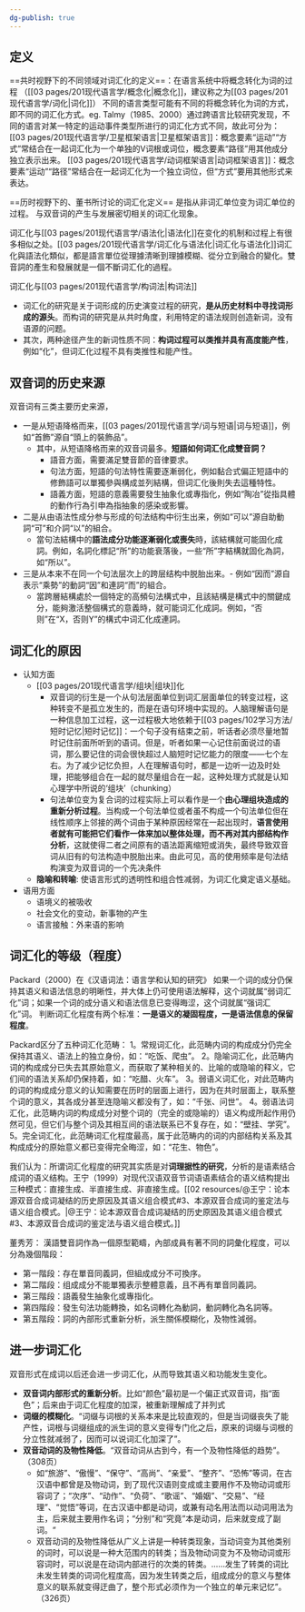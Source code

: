 ```yaml
---
dg-publish: true
---
```

## 定义
==共时视野下的不同领域对词汇化的定义==：在语言系统中将概念转化为词的过程 （[[03 pages/201现代语言学/概念化\|概念化]]，建议称之为[[03 pages/201现代语言学/词化\|词化]]）
不同的语言类型可能有不同的将概念转化为词的方式，即不同的词汇化方式。eg. Talmy（1985、2000）通过跨语言比较研究发现，不同的语言对某一特定的运动事件类型所进行的词汇化方式不同，故此可分为：
    [[03 pages/201现代语言学/卫星框架语言\|卫星框架语言]]：概念要素“运动”“方式”常结合在一起词汇化为一个单独的V词根或词位，概念要素“路径”用其他成分独立表示出来。
    [[03 pages/201现代语言学/动词框架语言\|动词框架语言]]：概念要素“运动”“路径”常结合在一起词汇化为一个独立词位，但“方式”要用其他形式来表达。


==历时视野下的、董书所讨论的词汇化定义==
是指从非词汇单位变为词汇单位的过程。
与双音词的产生与发展密切相关的词汇化现象。

词汇化与[[03 pages/201现代语言学/语法化\|语法化]]在变化的机制和过程上有很多相似之处。[[03 pages/201现代语言学/词汇化与语法化\|词汇化与语法化]]词汇化與語法化類似，都是語言單位從理據清晰到理據模糊、從分立到融合的變化。雙音詞的產生和發展就是一個不斷词汇化的過程。

词汇化与[[03 pages/201现代语言学/构词法\|构词法]]
- 词汇化的研究是关于词形成的历史演变过程的研究，**是从历史材料中寻找词形成的源头**。而构词的研究是从共时角度，利用特定的语法规则创造新词，没有语源的问题。
- 其次，两种途径产生的新词性质不同：**构词过程可以类推并具有高度能产性**，例如“化”，但词汇化过程不具有类推性和能产性。


## 双音词的历史来源
双音词有三类主要历史来源，
- 一是从短语降格而来，[[03 pages/201现代语言学/词与短语\|词与短语]]，例如“首飾”源自“頭上的裝飾品”。
	- 其中，从短语降格而来的双音词最多。**短語如何词汇化成雙音詞？**
		- 語音方面，需要滿足雙音節的音律要求。
		- 句法方面，短語的句法特性需要逐漸弱化，例如黏合式偏正短語中的修飾語可以單獨參與構成並列結構，但词汇化後則失去這種特性。
		- 語義方面，短語的意義需要發生抽象化或專指化，例如“陶冶”從指具體的動作行為引申為指抽象的感染或影響。
- 二是从由语法性成分参与形成的句法结构中衍生出来，例如“可以”源自助動詞“可”和介詞“以”的組合。
	- 當句法結構中的**語法成分功能逐漸弱化或喪失**時，該結構就可能固化成詞。例如，名詞化標記“所”的功能衰落後，一些“所”字結構就固化為詞，如“所以”。
- 三是从本来不在同一个句法层次上的跨层结构中脱胎出来。- 例如“因而”源自表示“乘勢”的動詞“因”和連詞“而”的組合。
	- 當跨層結構處於一個特定的高頻句法構式中，且該結構是構式中的關鍵成分，能夠激活整個構式的意義時，就可能词汇化成詞。例如，“否则”在“X，否则Y”的構式中词汇化成連詞。


## 词汇化的原因
- 认知方面
	- [[03 pages/201现代语言学/组块\|组块]]化
		- 双音词的衍生是一个从句法层面单位到词汇层面单位的转变过程，这种转变不是孤立发生的，而是在语句环境中实现的。人脑理解语句是一种信息加工过程，这一过程极大地依赖于[[03 pages/102学习方法/短时记忆\|短时记忆]]：一个句子没有结束之前，听话者必须尽量地暂时记住前面所听到的语词。但是，听者如果一心记住前面说过的语词，那么要记住的词会很快超过人脑短时记忆能力的限度——七个左右。为了减少记忆负担，人在理解语句时，都是一边听一边及时处理，把能够组合在一起的就尽量组合在一起，这种处理方式就是认知心理学中所说的‘组块’（chunking）
		- 句法单位变为复合词的过程实际上可以看作是一个**由心理组块造成的重新分析过程**。当构成一个句法单位或者虽不构成一个句法单位但在线性顺序上邻接的两个词由于某种原因经常在一起出现时，**语言使用者就有可能把它们看作一体来加以整体处理，而不再对其内部结构作分析**，这就使得二者之间原有的语法距离缩短或消失，最终导致双音词从旧有的句法构造中脱胎出来。由此可见，高的使用频率是句法结构演变为双音词的一个先决条件
	-  **隐喻和转喻**: 使语言形式的透明性和组合性减弱，为词汇化奠定语义基础。
- 语用方面
	- 语境义的被吸收
	- 社会文化的变动，新事物的产生
	- 语言接触：外来语的影响

## 词汇化的等级（程度）
Packard（2000）在《汉语词法：语言学和认知的研究》
如果一个词的成分仍保持其语义和语法信息的明晰性，并大体上仍可使用语法解释，这个词就属“弱词汇化”词；如果一个词的成分语义和语法信息已变得晦涩，这个词就属“强词汇化”词。
判断词汇化程度有两个标准：**一是语义的凝固程度，一是语法信息的保留程度**。

Packard区分了五种词汇化范畴：
1。常规词汇化，此范畴内词的构成成分仍完全保持其语义、语法上的独立身份，如：“吃饭、爬虫”。
2。隐喻词汇化，此范畴内词的构成成分已失去其原始意义，而获取了某种相关的、比喻的或隐喻的释义，它们间的语法关系却仍保持着，如：“吃醋、火车”。
3。弱语义词汇化，对此范畴内的词的构成成分意义的认知需要在历时的层面上进行，因为在共时层面上，联系整个词的意义，其各成分甚至连隐喻义都没有了，如：“千张、问世”。
4。弱语法词汇化，此范畴内词的构成成分对整个词的（完全的或隐喻的）语义构成所起作用仍然可见，但它们与整个词及其相互间的语法联系已不复存在，如：“壁挂、学究”。
5。完全词汇化，此范畴词汇化程度最高，属于此范畴内的词的内部结构关系及其构成成分的原始意义都已变得完全晦涩，如：“花生、物色”。

我们认为：所谓词汇化程度的研究其实质是对**词理据性的研究**，分析的是语素结合成词的语义结构。王宁（1999）对现代汉语双音节词语语素结合的语义结构提出三种模式：直接生成、半直接生成、非直接生成。[[02 resources/@王宁：论本源双音合成词凝结的历史原因及其语义组合模式#3、本源双音合成词的鉴定法与语义组合模式。\|@王宁：论本源双音合成词凝结的历史原因及其语义组合模式#3、本源双音合成词的鉴定法与语义组合模式。]]

董秀芳：
漢語雙音詞作為一個原型範疇，內部成員有著不同的詞彙化程度，可以分為幾個階段：
- 第一階段：存在單音同義詞，但組成成分不可換序。
- 第二階段：组成成分不能單獨表示整體意義，且不再有單音同義詞。
- 第三階段：語義發生抽象化或專指化。
- 第四階段：發生句法功能轉換，如名词轉化為動詞，動詞轉化為名詞等。
- 第五階段：詞的內部形式重新分析，派生關係模糊化，及物性減弱。

## 进一步词汇化 

双音形式在成词以后还会进一步词汇化，从而导致其语义和功能发生变化。
- **双音词内部形式的重新分析**。比如“颜色”最初是一个偏正式双音词，指“面色”；后来由于词汇化程度的加深，被重新理解成了并列式
- **词缀的模糊化**。“词缀与词根的关系本来是比较直观的，但是当词缀丧失了能产性，词根与词缀组成的派生词的意义变得专门化之后，原来的词缀与词根的分立性就减弱了，因而可以说词汇化加深了”。
- **双音动词的及物性降低**。“双音动词从古到今，有一个及物性降低的趋势”。（308页）
	- 如“旅游”、“傲慢”、“保守”、“高尚”、“亲爱”、“整齐”、“恐怖”等词，在古汉语中都曾是及物动词，到了现代汉语则变成或主要用作不及物动词或形容词了；“次序”、“动作”、“负荷”、“歌谣”、“婚姻”、“交易”、“经理”、“觉悟”等词，在古汉语中都是动词，或兼有动名用法而以动词用法为主，后来就主要用作名词；“分别”和“究竟”本是动词，后来就变成了副词。“
	- 双音动词的及物性降低从广义上讲是一种转类现象，当动词变为其他类别的词时，可以说是一种大范围内的转类；当及物动词变为不及物动词或形容词时，可以说是在动词内部进行的次类的转类。……发生了转类的词比未发生转类的词词化程度高，因为发生转类之后，组成成分的意义与整体意义的联系就变得迂曲了，整个形式必须作为一个独立的单元来记忆”。（326页）

